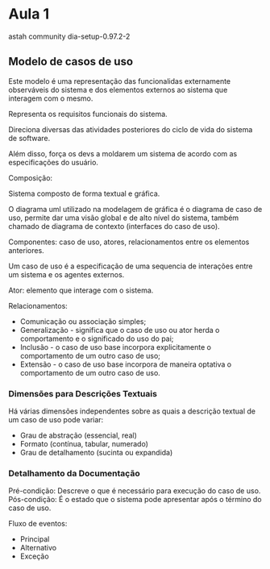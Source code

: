 # Aula 1

astah community
dia-setup-0.97.2-2

## Modelo de casos de uso

Este modelo é uma representação das funcionalidas externamente observáveis do sistema e dos elementos externos ao sistema que interagem com o mesmo. 

Representa os requisitos funcionais do sistema.

Direciona diversas das atividades posteriores do ciclo de vida do sistema de software. 

Além disso, força os devs a moldarem um sistema de acordo com as especificações do usuário. 

Composição:

Sistema composto de forma textual e gráfica. 

O diagrama uml utilizado na modelagem de gráfica é o diagrama de caso de uso, permite dar uma visão global e de alto nível do sistema, também chamado de diagrama de contexto (interfaces do caso de uso).

Componentes: caso de uso, atores, relacionamentos entre os elementos anteriores.

Um caso de uso é a especificação de uma sequencia de interações entre um sistema e os agentes externos.

Ator: elemento que interage com o sistema.

Relacionamentos:
- Comunicação ou associação simples; 
- Generalização - significa que o caso de uso ou ator herda o comportamento e o significado do uso do pai; 
- Inclusão - o caso de uso base incorpora explicitamente o comportamento de um outro caso de uso;
- Extensão - o caso de uso base incorpora de maneira optativa o comportamento de um outro caso de uso.

### Dimensões para Descrições Textuais

Há várias dimensões independentes sobre as quais a descrição textual de um caso de uso pode variar:

- Grau de abstração (essencial, real)
- Formato (contínua, tabular, numerado)
- Grau de detalhamento (sucinta ou expandida)

### Detalhamento da Documentação

Pré-condição: Descreve o que é necessário para execução do caso de uso.
Pós-condição: É o estado que o sistema pode apresentar após o término do caso de uso.

Fluxo de eventos: 
- Principal
- Alternativo
- Exceção